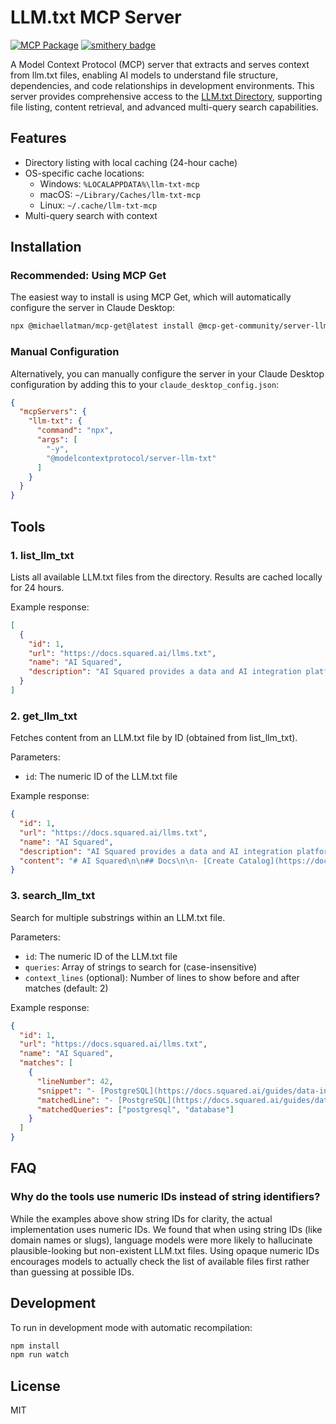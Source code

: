 # LLM.txt MCP Server

[![MCP Package](https://mcp-get.com/api/badge/%40mcp-get-community%2Fserver-llm-txt)](https://mcp-get.com/packages/%40mcp-get-community%2Fserver-llm-txt)
[![smithery badge](https://smithery.ai/badge/@mcp-get-community/server-llm-txt)](https://smithery.ai/protocol/@mcp-get-community/server-llm-txt)

A Model Context Protocol (MCP) server that extracts and serves context from llm.txt files, enabling AI models to understand file structure, dependencies, and code relationships in development environments. This server provides comprehensive access to the [LLM.txt Directory](https://directory.llmstxt.cloud/), supporting file listing, content retrieval, and advanced multi-query search capabilities.

## Features

- Directory listing with local caching (24-hour cache)
- OS-specific cache locations:
  - Windows: `%LOCALAPPDATA%\llm-txt-mcp`
  - macOS: `~/Library/Caches/llm-txt-mcp`
  - Linux: `~/.cache/llm-txt-mcp`
- Multi-query search with context

## Installation

### Recommended: Using MCP Get

The easiest way to install is using MCP Get, which will automatically configure the server in Claude Desktop:

```bash
npx @michaellatman/mcp-get@latest install @mcp-get-community/server-llm-txt
```

### Manual Configuration

Alternatively, you can manually configure the server in your Claude Desktop configuration by adding this to your `claude_desktop_config.json`:

```json
{
  "mcpServers": {
    "llm-txt": {
      "command": "npx",
      "args": [
        "-y",
        "@modelcontextprotocol/server-llm-txt"
      ]
    }
  }
}
```

## Tools

### 1. list_llm_txt

Lists all available LLM.txt files from the directory. Results are cached locally for 24 hours.

Example response:

```json
[
  {
    "id": 1,
    "url": "https://docs.squared.ai/llms.txt",
    "name": "AI Squared",
    "description": "AI Squared provides a data and AI integration platform that helps make intelligent insights accessible to all."
  }
]
```

### 2. get_llm_txt

Fetches content from an LLM.txt file by ID (obtained from list_llm_txt).

Parameters:
- `id`: The numeric ID of the LLM.txt file

Example response:

```json
{
  "id": 1,
  "url": "https://docs.squared.ai/llms.txt",
  "name": "AI Squared",
  "description": "AI Squared provides a data and AI integration platform that helps make intelligent insights accessible to all.",
  "content": "# AI Squared\n\n## Docs\n\n- [Create Catalog](https://docs.squared.ai/api-reference/catalogs/create_catalog)\n- [Update Catalog](https://docs.squared.ai/api-reference/catalogs/update_catalog)\n..."
}
```

### 3. search_llm_txt

Search for multiple substrings within an LLM.txt file.

Parameters:
- `id`: The numeric ID of the LLM.txt file
- `queries`: Array of strings to search for (case-insensitive)
- `context_lines` (optional): Number of lines to show before and after matches (default: 2)

Example response:

```json
{
  "id": 1,
  "url": "https://docs.squared.ai/llms.txt",
  "name": "AI Squared",
  "matches": [
    {
      "lineNumber": 42,
      "snippet": "- [PostgreSQL](https://docs.squared.ai/guides/data-integration/destinations/database/postgresql): PostgreSQL\n popularly known as Postgres, is a powerful, open-source object-relational database system that uses and extends the SQL language combined with many features that safely store and scale data workloads.\n- [null](https://docs.squared.ai/guides/data-integration/destinations/e-commerce/facebook-product-catalog)",
      "matchedLine": "- [PostgreSQL](https://docs.squared.ai/guides/data-integration/destinations/database/postgresql): PostgreSQL\n popularly known as Postgres, is a powerful, open-source object-relational database system that uses and extends the SQL language combined with many features that safely store and scale data workloads.",
      "matchedQueries": ["postgresql", "database"]
    }
  ]
}
```

## FAQ

### Why do the tools use numeric IDs instead of string identifiers?

While the examples above show string IDs for clarity, the actual implementation uses numeric IDs. We found that when using string IDs (like domain names or slugs), language models were more likely to hallucinate plausible-looking but non-existent LLM.txt files. Using opaque numeric IDs encourages models to actually check the list of available files first rather than guessing at possible IDs.

## Development

To run in development mode with automatic recompilation:

```bash
npm install
npm run watch
```

## License

MIT
